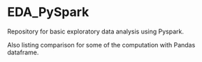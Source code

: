 # EDA_PySpark

Repository for basic exploratory data analysis using Pyspark.

Also listing comparison for some of the computation with Pandas dataframe.
